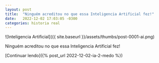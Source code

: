 ```yaml
---
layout: post
title:  "Ninguém acreditou no que essa Inteligencia Artificial fez!"
date:   2022-12-02 17:03:05 -0300
categories: historia real
---
```


![Inteligencia Artificial]({{ site.baseurl }}/assets/thumbs/post-0001-ai.png)

Ninguém acreditou no que essa Inteligencia Artificial fez!

[Continuar lendo]({% post_url 2022-12-02-ia-2-medo %})